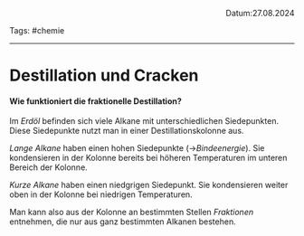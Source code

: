 <p align="right">Datum:27.08.2024</p>

Tags: #chemie

---

# Destillation und Cracken

#### Wie funktioniert die fraktionelle Destillation?
Im *Erdöl* befinden sich viele Alkane mit unterschiedlichen Siedepunkten.
Diese Siedepunkte nutzt man in einer Destillationskolonne aus. 

*Lange Alkane* haben einen hohen Siedepunkte (→*Bindeenergie*). Sie kondensieren in der Kolonne bereits bei höheren Temperaturen im unteren Bereich der Kolonne.

*Kurze Alkane* haben einen niedgrigen Siedepunkt. Sie kondensieren weiter oben in der Kolonne bei niedrigen Temperaturen.

Man kann also aus der Kolonne an bestimmten Stellen *Fraktionen* entnehmen, die nur aus ganz bestimmten Alkanen bestehen.